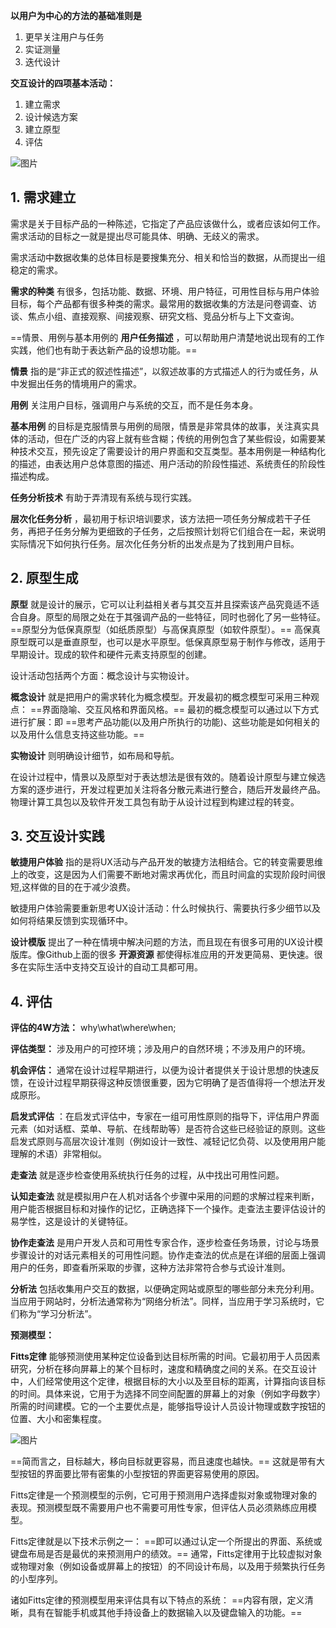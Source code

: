 **以用户为中心的方法的基础准则是**
1. 更早关注用户与任务
2. 实证测量
3. 迭代设计

**交互设计的四项基本活动：**
1. 建立需求
2. 设计候选方案
3. 建立原型
4. 评估

![图片](https://mmbiz.qpic.cn/mmbiz_png/5oHKmW2QzFHAzia3lVjbrHYfPqnOENIZViaSPJw5LGhhLRZy7T5R0329XExGL3DmIoKEPAEJmv1xHKar8G9lvTuQ/640?wx_fmt=png&wxfrom=5&wx_lazy=1&wx_co=1)


## 1. 需求建立
需求是关于目标产品的一种陈述，它指定了产品应该做什么，或者应该如何工作。需求活动的目标之一就是提出尽可能具体、明确、无歧义的需求。

需求活动中数据收集的总体目标是要搜集充分、相关和恰当的数据，从而提出一组稳定的需求。

**需求的种类** 有很多，包括功能、数据、环境、用户特征，可用性目标与用户体验目标，每个产品都有很多种类的需求。最常用的数据收集的方法是问卷调查、访谈、焦点小组、直接观察、间接观察、研究文档、竞品分析与上下文查询。

==情景、用例与基本用例的 **用户任务描述** ，可以帮助用户清楚地说出现有的工作实践，他们也有助于表达新产品的设想功能。==

**情景** 指的是“非正式的叙述性描述”，以叙述故事的方式描述人的行为或任务，从中发掘出任务的情境用户的需求。

**用例** 关注用户目标，强调用户与系统的交互，而不是任务本身。

**基本用例** 的目标是克服情景与用例的局限，情景是非常具体的故事，关注真实具体的活动，但在广泛的内容上就有些含糊；传统的用例包含了某些假设，如需要某种技术交互，预先设定了需要设计的用户界面和交互类型。基本用例是一种结构化的描述，由表达用户总体意图的描述、用户活动的阶段性描述、系统责任的阶段性描述构成。

**任务分析技术** 有助于弄清现有系统与现行实践。

**层次化任务分析** ，最初用于标识培训要求，该方法把一项任务分解成若干子任务，再把子任务分解为更细致的子任务，之后按照计划将它们组合在一起，来说明实际情况下如何执行任务。层次化任务分析的出发点是为了找到用户目标。


## 2. 原型生成
**原型** 就是设计的展示，它可以让利益相关者与其交互并且探索该产品究竟适不适合自身。原型的局限之处在于其强调产品的一些特征，同时也弱化了另一些特征。 ==原型分为低保真原型（如纸质原型）与高保真原型（如软件原型）。== 高保真原型既可以是垂直原型，也可以是水平原型。低保真原型易于制作与修改，适用于早期设计。现成的软件和硬件元素支持原型的创建。

设计活动包括两个方面：概念设计与实物设计。

**概念设计** 就是把用户的需求转化为概念模型。开发最初的概念模型可采用三种观点： ==界面隐喻、交互风格和界面风格。== 最初的概念模型可以通过以下方式进行扩展：即 ==思考产品功能(以及用户所执行的功能)、这些功能是如何相关的以及用什么信息支持这些功能。==

**实物设计** 则明确设计细节，如布局和导航。

在设计过程中，情景以及原型对于表达想法是很有效的。随着设计原型与建立候选方案的逐步进行，开发过程更加关注将各分散元素进行整合，随后开发最终产品。物理计算工具包以及软件开发工具包有助于从设计过程到构建过程的转变。


## 3. 交互设计实践
**敏捷用户体验** 指的是将UX活动与产品开发的敏捷方法相结合。它的转变需要思维上的改变，这是因为人们需要不断地对需求再优化，而且时间盒的实现阶段时间很短,这样做的目的在于减少浪费。

敏捷用户体验需要重新思考UX设计活动：什么时候执行、需要执行多少细节以及如何将结果反馈到实现循环中。

**设计模版** 提出了一种在情境中解决问题的方法，而且现在有很多可用的UX设计模版库。像Github上面的很多 **开源资源** 都使得标准应用的开发更简易、更快速。很多在实际生活中支持交互设计的自动工具都可用。


## 4. 评估
**评估的4W方法：** why\\what\\where\\when;

**评估类型：** 涉及用户的可控环境；涉及用户的自然环境；不涉及用户的环境。

**机会评估：** 通常在设计过程早期进行，以便为设计者提供关于设计思想的快速反馈，在设计过程早期获得这种反馈很重要，因为它明确了是否值得将一个想法开发成原形。

**启发式评估** ：在启发式评估中，专家在一组可用性原则的指导下，评估用户界面元素（如对话框、菜单、导航、在线帮助等）是否符合这些已经验证的原则。这些启发式原则与高层次设计准则（例如设计一致性、减轻记忆负荷、以及使用用户能理解的术语）非常相似。

**走查法** 就是逐步检查使用系统执行任务的过程，从中找出可用性问题。

**认知走查法** 就是模拟用户在人机对话各个步骤中采用的问题的求解过程来判断，用户能否根据目标和对操作的记忆，正确选择下一个操作。走查法主要评估设计的易学性，这是设计的关键特征。

**协作走查法** 是用户开发人员和可用性专家合作，逐步检查任务场景，讨论与场景步骤设计的对话元素相关的可用性问题。协作走查法的优点是在详细的层面上强调用户的任务，即查看所采取的步骤，这种方法非常符合参与式设计准则。

**分析法** 包括收集用户交互的数据，以便确定网站或原型的哪些部分未充分利用。当应用于网站时，分析法通常称为“网络分析法”。同样，当应用于学习系统时，它们称为“学习分析法”。

**预测模型：**

**Fitts定律** 能够预测使用某种定位设备到达目标所需的时间。它最初用于人员因素研究，分析在移向屏幕上的某个目标时，速度和精确度之间的关系。在交互设计中，人们经常使用这个定律，根据目标的大小以及至目标的距离，计算指向该目标的时间。具体来说，它用于为选择不同空间配置的屏幕上的对象（例如字母数字）所需的时间建模。它的一个主要优点是，能够指导设计人员设计物理或数字按钮的位置、大小和密集程度。

![图片](https://mmbiz.qpic.cn/mmbiz_png/5oHKmW2QzFHAzia3lVjbrHYfPqnOENIZVia8sbgTpVwCiaWNXyNfgp0FRJibOaWhD5XLFQEjpt0oU2AHehjzOUaiaDQ/640?wx_fmt=png&wxfrom=5&wx_lazy=1&wx_co=1)

==简而言之，目标越大，移向目标就更容易，而且速度也越快。== 这就是带有大型按钮的界面要比带有密集的小型按钮的界面更容易使用的原因。

Fitts定律是一个预测模型的示例，它可用于预测用户选择虚拟对象或物理对象的表现。预测模型既不需要用户也不需要可用性专家，但评估人员必须熟练应用模型。

Fitts定律就是以下技术示例之一： ==即可以通过认定一个所提出的界面、系统或键盘布局是否是最优的来预测用户的绩效。== 通常，Fitts定律用于比较虚拟对象或物理对象（例如设备或屏幕上的按钮）的不同设计布局，以及用于频繁执行任务的小型序列。

诸如Fitts定律的预测模型用来评估具有以下特点的系统： ==内容有限，定义清晰，具有在智能手机或其他手持设备上的数据输入以及键盘输入的功能。==
